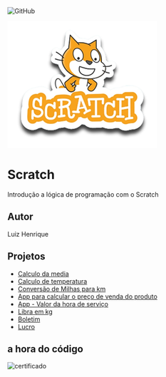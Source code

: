 ![GitHub](https://img.shields.io/github/license/luizynhoo/Scratch?style=plastic)

![Scratch](https://github.com/Luizynhoo/Scratch/blob/main/assets/icons/scratch.png)

# Scratch
Introdução a lógica de programação com o Scratch
## Autor
Luiz Henrique

## Projetos
- [Calculo da media](https://scratch.mit.edu/projects/882634745) 
- [Calculo de temperatura](https://scratch.mit.edu/projects/882609225)
- [Conversão de Milhas para km](https://scratch.mit.edu/projects/884617954)
- [App para calcular o preço de venda do produto](https://scratch.mit.edu/projects/884655680)
- [App - Valor da hora de serviço](https://scratch.mit.edu/projects/884978196)
- [Libra em kg](https://scratch.mit.edu/projects/885001399)
- [Boletim](https://scratch.mit.edu/projects/885284708)
- [Lucro](https://scratch.mit.edu/projects/885287952)

## a hora do código
![certificado](https://github.com/Luizynhoo/Scratch/assets/115747386/c6b8c360-4fe5-421d-b418-338d5aef756c)

